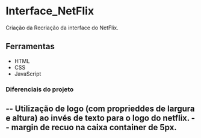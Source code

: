 # Interface_NetFlix
Criação da Recriação da interface do NetFlix.

## Ferramentas

- HTML
- CSS
- JavaScript

### Diferenciais do projeto

-- Utilização de logo (com proprieddes de largura e altura) ao invés de texto para o logo do netflix.
-- margin de recuo na caixa container de 5px.
--
